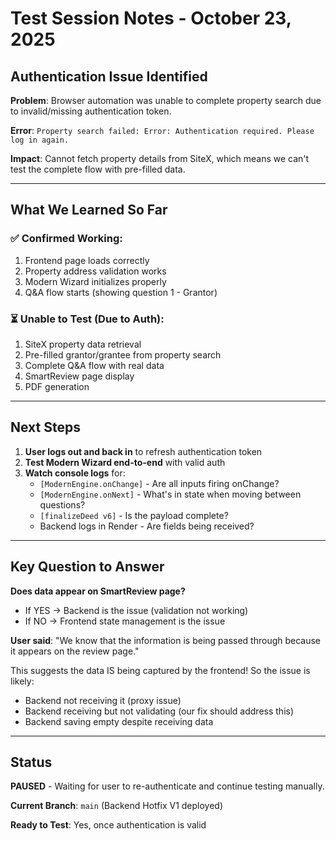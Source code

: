 # Test Session Notes - October 23, 2025

## Authentication Issue Identified

**Problem**: Browser automation was unable to complete property search due to invalid/missing authentication token.

**Error**: `Property search failed: Error: Authentication required. Please log in again.`

**Impact**: Cannot fetch property details from SiteX, which means we can't test the complete flow with pre-filled data.

---

## What We Learned So Far

### ✅ **Confirmed Working**:
1. Frontend page loads correctly
2. Property address validation works
3. Modern Wizard initializes properly
4. Q&A flow starts (showing question 1 - Grantor)

### ⏳ **Unable to Test** (Due to Auth):
1. SiteX property data retrieval
2. Pre-filled grantor/grantee from property search
3. Complete Q&A flow with real data
4. SmartReview page display
5. PDF generation

---

## Next Steps

1. **User logs out and back in** to refresh authentication token
2. **Test Modern Wizard end-to-end** with valid auth
3. **Watch console logs** for:
   - `[ModernEngine.onChange]` - Are all inputs firing onChange?
   - `[ModernEngine.onNext]` - What's in state when moving between questions?
   - `[finalizeDeed v6]` - Is the payload complete?
   - Backend logs in Render - Are fields being received?

---

## Key Question to Answer

**Does data appear on SmartReview page?**
- If YES → Backend is the issue (validation not working)
- If NO → Frontend state management is the issue

**User said**: "We know that the information is being passed through because it appears on the review page."

This suggests the data IS being captured by the frontend! So the issue is likely:
- Backend not receiving it (proxy issue)
- Backend receiving but not validating (our fix should address this)
- Backend saving empty despite receiving data

---

## Status

**PAUSED** - Waiting for user to re-authenticate and continue testing manually.

**Current Branch**: `main` (Backend Hotfix V1 deployed)

**Ready to Test**: Yes, once authentication is valid

